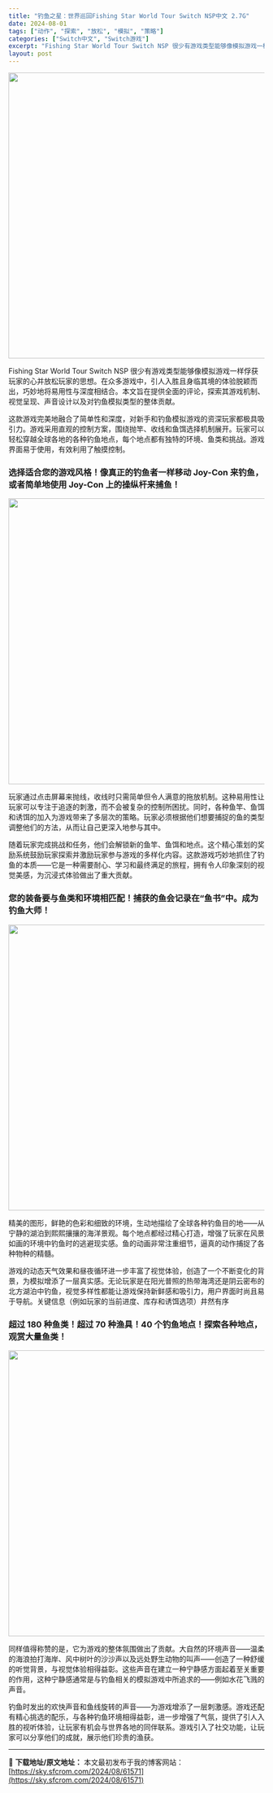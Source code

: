 ```yaml
---
title: "钓鱼之星：世界巡回Fishing Star World Tour Switch NSP中文 2.7G"
date: 2024-08-01
tags: ["动作", "探索", "放松", "模拟", "策略"]
categories: ["Switch中文", "Switch游戏"]
excerpt: "Fishing Star World Tour Switch NSP 很少有游戏类型能够像模拟游戏一样俘获玩家的心并放松玩家的思想。在众多游戏中，引人入胜且身临其境的体验脱颖而出，巧妙地将易用性与深度相结合。本文旨在提供全面的评论，探索其游戏机制、视觉呈现、声音设计以及对钓鱼模拟类型的整体贡献。 这&hellip;"
layout: post
---
```


<img class="aligncenter size-full wp-image-61572" src="https://sky.sfcrom.com/wp-content/uploads/2024/08/2024080107060078.webp" alt="" width="1000" height="562" />

Fishing Star World Tour Switch NSP 很少有游戏类型能够像模拟游戏一样俘获玩家的心并放松玩家的思想。在众多游戏中，引人入胜且身临其境的体验脱颖而出，巧妙地将易用性与深度相结合。本文旨在提供全面的评论，探索其游戏机制、视觉呈现、声音设计以及对钓鱼模拟类型的整体贡献。

<span>这款游戏完美地融合了简单性和深度，对新手和钓鱼模拟游戏的资深玩家都极具吸引力。游戏采用直观的控制方案，围绕抛竿、收线和鱼饵选择机制展开。玩家可以轻松穿越全球各地的各种钓鱼地点，每个地点都有独特的环境、鱼类和挑战。游戏界面易于使用，有效利用了触摸控制。</span>
<h3><span>选择适合您的游戏风格！像真正的钓鱼者一样移动 Joy-Con 来钓鱼，或者简单地使用 Joy-Con 上的操纵杆来捕鱼！</span></h3>
<img class="aligncenter size-full wp-image-61575" src="https://sky.sfcrom.com/wp-content/uploads/2024/08/2024080107060268.webp" alt="" width="1000" height="562" />

<span>玩家通过点击屏幕来抛线，收线时只需简单但令人满意的拖放机制。这种易用性让玩家可以专注于追逐的刺激，而不会被复杂的控制所困扰。同时，各种鱼竿、鱼饵和诱饵的加入为游戏带来了多层次的策略。玩家必须根据他们想要捕捉的鱼的类型调整他们的方法，从而让自己更深入地参与其中。</span>

<span>随着玩家完成挑战和任务，他们会解锁新的鱼竿、鱼饵和地点。这个精心策划的奖励系统鼓励玩家探索并激励玩家参与游戏的多样化内容。这款游戏巧妙地抓住了钓鱼的本质——它是一种需要耐心、学习和最终满足的旅程，拥有令人印象深刻的视觉美感，为沉浸式体验做出了重大贡献。</span>
<h3><span>您的装备要与鱼类和环境相匹配！捕获的鱼会记录在“鱼书”中。成为钓鱼大师！</span></h3>
<img class="aligncenter size-full wp-image-61574" src="https://sky.sfcrom.com/wp-content/uploads/2024/08/20240801070602100.webp" alt="" width="1000" height="562" />

<span>精美的图形，鲜艳的色彩和细致的环境，生动地描绘了全球各种钓鱼目的地——从宁静的湖泊到熙熙攘攘的海洋景观。每个地点都经过精心打造，增强了玩家在风景如画的环境中钓鱼时的逃避现实感。鱼的动画非常注重细节，逼真的动作捕捉了各种物种的精髓。</span>

<span>游戏的动态天气效果和昼夜循环进一步丰富了视觉体验，创造了一个不断变化的背景，为模拟增添了一层真实感。无论玩家是在阳光普照的热带海湾还是阴云密布的北方湖泊中钓鱼，视觉多样性都能让游戏保持新鲜感和吸引力，用户界面时尚且易于导航。关键信息（例如玩家的当前进度、库存和诱饵选项）井然有序</span>
<h3><span>超过 180 种鱼类！超过 70 种渔具！40 个钓鱼地点！探索各种地点，观赏大量鱼类！</span></h3>
<img class="aligncenter size-full wp-image-61573" src="https://sky.sfcrom.com/wp-content/uploads/2024/08/2024080107060192.webp" alt="" width="1000" height="562" />

<span>同样值得称赞的是，它为游戏的整体氛围做出了贡献。大自然的环境声音——温柔的海浪拍打海岸、风中树叶的沙沙声以及远处野生动物的叫声——创造了一种舒缓的听觉背景，与视觉体验相得益彰。这些声音在建立一种宁静感方面起着至关重要的作用，这种宁静感通常是与钓鱼相关的模拟游戏中所追求的——例如水花飞溅的声音。</span>

钓鱼时发出的欢快声音和鱼线旋转的声音——为游戏增添了一层刺激感。游戏还配有精心挑选的配乐，与各种钓鱼环境相得益彰，进一步增强了气氛，提供了引人入胜的视听体验，让玩家有机会与世界各地的同伴联系。游戏引入了社交功能，让玩家可以分享他们的成就，展示他们珍贵的渔获。

---
📖 **下载地址/原文地址：** 本文最初发布于我的博客网站：[https://sky.sfcrom.com/2024/08/61571](https://sky.sfcrom.com/2024/08/61571)
